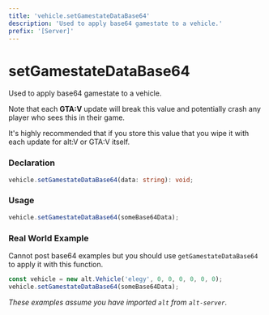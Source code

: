 ```yaml
---
title: 'vehicle.setGamestateDataBase64'
description: 'Used to apply base64 gamestate to a vehicle.'
prefix: '[Server]'
---
```


# setGamestateDataBase64

Used to apply base64 gamestate to a vehicle.

Note that each **GTA:V** update will break this value and potentially crash any player who sees this in their game.

It's highly recommended that if you store this value that you wipe it with each update for alt:V or GTA:V itself.

### Declaration

```typescript
vehicle.setGamestateDataBase64(data: string): void;
```

### Usage

```js
vehicle.setGamestateDataBase64(someBase64Data);
```

### Real World Example

Cannot post base64 examples but you should use `getGamestateDataBase64` to apply it with this function.

```js
const vehicle = new alt.Vehicle('elegy', 0, 0, 0, 0, 0, 0);
vehicle.setGamestateDataBase64(someBase64Data);
```

_These examples assume you have imported `alt` from `alt-server`._